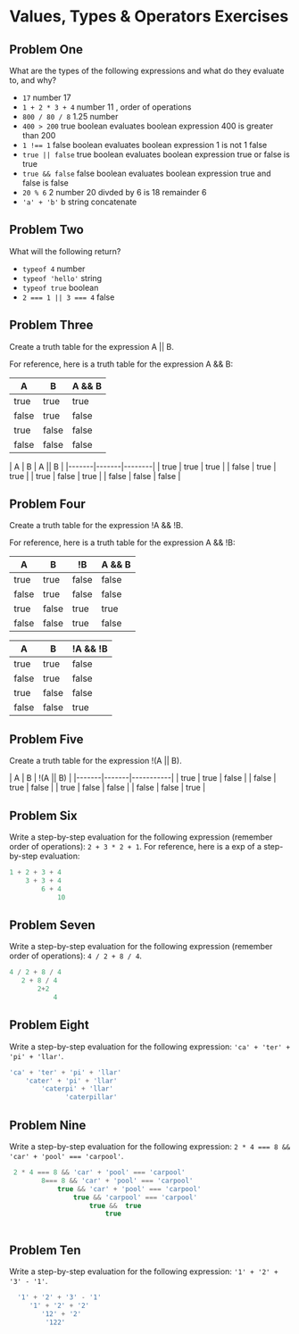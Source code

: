 # Values, Types & Operators Exercises

## Problem One

What are the types of the following expressions and what do they evaluate to, and why?

* `17`
    number 17 
* `1 + 2 * 3 + 4`
    number 11 , order of operations
* `800 / 80 / 8`
    1.25 number 
* `400 > 200`
    true boolean evaluates boolean expression 400 is greater than 200
* `1 !== 1`
    false boolean evaluates boolean expression 1 is not 1 false
* `true || false`
    true boolean evaluates boolean expression true or false is true
* `true && false`
    false boolean evaluates boolean expression true and false is false
* `20 % 6`
    2 number 20 divded by 6 is 18 remainder 6 
* `'a' + 'b'`
    b string concatenate 

## Problem Two

What will the following return?

* `typeof 4`
    number
*  `typeof 'hello'`
    string
*  `typeof true`
    boolean
* `2 === 1 || 3 === 4`
false

## Problem Three

Create a truth table for the expression A || B.

For reference, here is a truth table for the expression A && B:



|   A   |   B   | A && B | 
|-------|-------|--------|
| true  | true  | true  |
| false | true  | false |
| true  | false | false |
| false | false | false |

|   A   |   B   | A || B | 
|-------|-------|--------|
| true  | true  | true  |
| false | true  | true  | 
| true  | false | true  |
| false | false | false |





## Problem Four

Create a truth table for the expression !A && !B.

For reference, here is a truth table for the expression A && !B:



|   A   |   B   |   !B   | A && B | 
|-------|-------|--------|--------|
| true  | true  | false  | false |
| false | true  | false  | false |
| true  | false | true   | true  |
| false | false |  true  | false |

|   A   |   B   | !A && !B | 
|-------|-------|--------|
| true  | true  | false  |
| false | true  | false |
| true  | false | false |
| false | false | true |

## Problem Five

Create a truth table for the expression !(A || B).

|   A   |   B   |   !(A || B) |
|-------|-------|-----------|
| true  | true  | false     | 
| false | true  | false     | 
| true  | false | false      | 
| false | false | true      | 


## Problem Six

Write a step-by-step evaluation for the following expression (remember order of operations): `2 + 3 * 2 + 1`.
  For reference, here is a exp of a step-by-step evaluation: 
  ```js
  1 + 2 + 3 + 4  
      3 + 3 + 4
          6 + 4
              10
  ```
  
 ## Problem Seven
 
 Write a step-by-step evaluation for the following expression (remember order of operations): `4 / 2 + 8 / 4`.


   ```js
  4 / 2 + 8 / 4  
      2 + 8 / 4
          2+2 
              4
  ```
 
 ## Problem Eight
 
 Write a step-by-step evaluation for the following expression: `'ca' + 'ter' + 'pi' + 'llar'`.
  ```js
  'ca' + 'ter' + 'pi' + 'llar'
      'cater' + 'pi' + 'llar'
          'caterpi' + 'llar'
                'caterpillar'
  ```

 
 ## Problem Nine
 
 Write a step-by-step evaluation for the following expression: `2 * 4 === 8 && 'car' + 'pool' === 'carpool'`.

```js
 2 * 4 === 8 && 'car' + 'pool' === 'carpool'
        8=== 8 && 'car' + 'pool' === 'carpool'
            true && 'car' + 'pool' === 'carpool'
                true && 'carpool' === 'carpool'
                    true &&  true
                        true
    

 ```


 ## Problem Ten
 
  Write a step-by-step evaluation for the following expression: `'1' + '2' + '3' - '1'`.

```js
  '1' + '2' + '3' - '1'
     '1' + '2' + '2'
        '12' + '2'
         '122'
    
   ```
